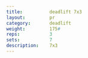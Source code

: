 ```yaml
---
title:			deadlift 7x3
layout: 		pr
category:		deadlift
weight: 		175#
reps:			3
sets:			7
description:	7x3
---
```

